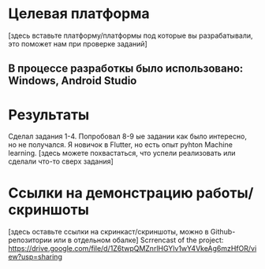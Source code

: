 # Целевая платформа

[здесь вставьте платформу/платформы под которые вы разрабатывали, это поможет нам при проверке заданий]
## В процессе разработкы было использовано: Windows, Android Studio

# Результаты
Сделал задания 1-4. Попробовал 8-9 ые задании как было интересно, но не получался. Я новичок в Flutter, но есть опыт pyhton Machine learning.
[здесь можете похвастаться, что успели реализовать или сделали что-то сверх задания]

# Ссылки на демонстрацию работы/скриншоты

[здесь оставьте ссылки на скринкаст/скриншоты, можно в Github-репозитории или в отдельном обалке]
Scrrencast of the project:
https://drive.google.com/file/d/1Z6twpQMZnrlHGYlv1wY4VkeAg6mzHfOR/view?usp=sharing